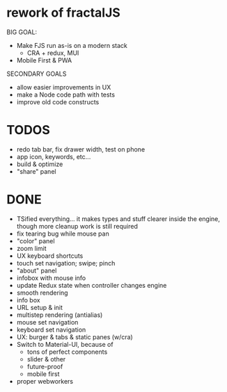 
# rework of fractalJS

BIG GOAL:
- Make FJS run as-is on a modern stack
  - CRA + redux, MUI
- Mobile First & PWA

SECONDARY GOALS
- allow easier improvements in UX
- make a Node code path with tests
- improve old code constructs

# TODOS

- redo tab bar, fix drawer width, test on phone
- app icon, keywords, etc...
- build & optimize
- "share" panel

# DONE

- TSified everything... it makes types and stuff clearer inside the engine, though more cleanup work is still required
- fix tearing bug while mouse pan
- "color" panel
- zoom limit
- UX keyboard shortcuts
- touch set navigation; swipe; pinch
- "about" panel
- infobox with mouse info
- update Redux state when controller changes engine
- smooth rendering
- info box
- URL setup & init
- multistep rendering (antialias)
- mouse set navigation
- keyboard set navigation
- UX: burger & tabs & static panes (w/cra)
- Switch to Material-UI, because of
  - tons of perfect components
  - slider & other
  - future-proof
  - mobile first
- proper webworkers


